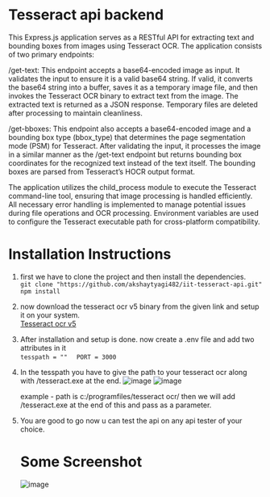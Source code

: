 # Tesseract api backend
This Express.js application serves as a RESTful API for extracting text and bounding boxes from images using Tesseract OCR. The application consists of two primary endpoints:

/get-text: This endpoint accepts a base64-encoded image as input. It validates the input to ensure it is a valid base64 string. If valid, it converts the base64 string into a buffer, saves it as a temporary image file, and then invokes the Tesseract OCR binary to extract text from the image. The extracted text is returned as a JSON response. Temporary files are deleted after processing to maintain cleanliness.

/get-bboxes: This endpoint also accepts a base64-encoded image and a bounding box type (bbox_type) that determines the page segmentation mode (PSM) for Tesseract. After validating the input, it processes the image in a similar manner as the /get-text endpoint but returns bounding box coordinates for the recognized text instead of the text itself. The bounding boxes are parsed from Tesseract’s HOCR output format.

The application utilizes the child_process module to execute the Tesseract command-line tool, ensuring that image processing is handled efficiently. All necessary error handling is implemented to manage potential issues during file operations and OCR processing. Environment variables are used to configure the Tesseract executable path for cross-platform compatibility.

# Installation Instructions
1. first we have to clone the project and then install the dependencies.  
   ```git clone "https://github.com/akshaytyagi482/iit-tesseract-api.git"```    
   ```npm install ```   
2. now download the tesseract ocr v5 binary from the given link and setup it on your system.  
   [Tesseract ocr v5](https://github.com/UB-Mannheim/tesseract/wiki)
3. After installation and setup is done. now create a .env file and add two attributes in it  
   ``` tesspath = "" ```
 ```  PORT = 3000```
4. In the tesspath you have to give the path to your tesseract ocr along with /tesseract.exe at the end.
   ![image](https://github.com/user-attachments/assets/b8c4c3b2-e923-4e53-a025-7bbc4583574d)
   ![image](https://github.com/user-attachments/assets/faf924b0-054e-4aa0-9192-e3a1d32a2b76)

   example - path is c:/programfiles/tesseract ocr/
   then we will add /tesseract.exe at the end of this and pass as a parameter.
6. You are good to go now u can test the api on any api tester of your choice.
   # Some Screenshot
    ![image](https://github.com/user-attachments/assets/fc4ea114-d404-4708-a87b-0399c5fea7a5)

   
